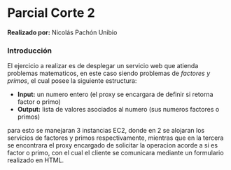 # Parcial Corte 2
**Realizado por:** Nicolás Pachón Unibio

### Introducción

El ejercicio a realizar es de desplegar un servicio web que atienda problemas matematicos,
en este caso siendo problemas de *factores y primos*, el cual posee la siguiente estructura:

- **Input:** un numero entero (el proxy se encargara de definir si retorna factor o primo)
- **Output:** lista de valores asociados al numero (sus numeros factores o primos)

para esto se manejaran 3 instancias EC2, donde en 2 se alojaran los servicios de factores y primos respectivamente,
mientras que en la tercera se encontrara el proxy encargado de solicitar la operacion acorde a si es
factor o primo, con el cual el cliente se comunicara mediante un formulario realizado en HTML.
